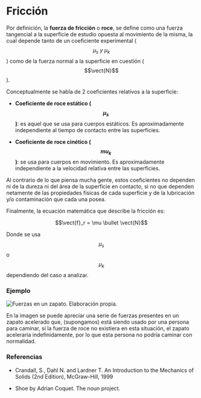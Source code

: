 # Fricción

Por definición, la **fuerza de fricción** o **roce**, se define como una fuerza tangencial a la superficie de estudio opuesta al 
movimiento de la misma, la cual depende tanto de un coeficiente experimental ($$\mu_s\ y\ \mu_k$$) como de la fuerza normal a la superficie en cuestión ($$\vect{N}$$).

Conceptualmente se habla de 2 coeficientes relativos a la superficie:

 - **Coeficiente de roce estático ($$\mu_s$$)**: es aquel que se usa para cuerpos estáticos. Es aproximadamente independiente al tiempo
 de contacto entre las superficies.
 
 - **Coeficiente de roce cinético ($$mu_k$$)**: se usa para cuerpos en movimiento. Es aproximadamente independiente a la velocidad
 relativa entre las superficies.
 
 Al contrario de lo que piensa mucha gente, estos coeficientes no dependen ni de la dureza ni del área de la superficie en contacto, si
 no que dependen netamente de las propiedades físicas de cada superficie y de la lubricación y/o contaminación que cada una posea.
 
 Finalmente, la ecuación matemática que describe la fricción es:
 
 $$\vect{f}_r = \mu \bullet \vect{N}$$
 
 Donde se usa $$\mu_s$$ o $$\mu_k$$ dependiendo del caso a analizar.
 
 ### Ejemplo
 
 ![Fuerzas en un zapato. Elaboración propia.](images/'Fuerzas_en_zapato_01.png')
 
 En la imagen se puede apreciar una serie de fuerzas presentes en un zapato acelerado que, (supongamos) está siendo usado por una
 persona para caminar, si la fuerza de roce no existiera en esta situación, el zapato aceleraría indefinidamente, por lo que esta
 persona no podría caminar con normalidad.
 
 ### Referencias
 
 - Crandall, S., Dahl N. and Lardner T. An Introduction to the Mechanics of Solids (2nd Edition), McGraw-Hill, 1999
 
 - Shoe by Adrian Coquet. The noun project.
 
 
